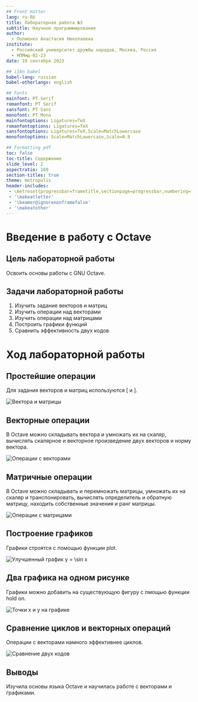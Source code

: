 ```yaml
---
## Front matter
lang: ru-RU
title: Лабораторная работа №3
subtitle: Научное программирование
author:
  - Полиенко Анастасия Николаевна
institute:
  - Российский университет дружбы народов, Москва, Россия
  - НПМмд-02-23
date: 19 сентября 2023

## i18n babel
babel-lang: russian
babel-otherlangs: english

## Fonts
mainfont: PT Serif
romanfont: PT Serif
sansfont: PT Sans
monofont: PT Mono
mainfontoptions: Ligatures=TeX
romanfontoptions: Ligatures=TeX
sansfontoptions: Ligatures=TeX,Scale=MatchLowercase
monofontoptions: Scale=MatchLowercase,Scale=0.9

## Formatting pdf
toc: false
toc-title: Содержание
slide_level: 2
aspectratio: 169
section-titles: true
theme: metropolis
header-includes:
 - \metroset{progressbar=frametitle,sectionpage=progressbar,numbering=fraction}
 - '\makeatletter'
 - '\beamer@ignorenonframefalse'
 - '\makeatother'
---
```



# Введение в работу с Octave

## Цель лабораторной работы

Освоить основы работы с GNU Octave.

## Задачи лабораторной работы

1. Изучить задание векторов и матриц
1. Изучить операции над векторами
1. Изучить операции над матрицами
1. Построить графики функций
1. Сравнить эффективность двух кодов

# Ход лабораторной работы

## Простейшие операции

Для задания векторов и матриц используются [ и ].

![Вектора и матрицы](image/1.png)

## Векторные операции

В Octave можно складывать вектора и умножать их на скаляр, вычислять скалярное и векторное произведение двух векторов и норму вектора.

![Операции с векторами](image/2.png)

## Матричные операции

В Octave можно складывать и перемножать матрицы, умножать их на скаляр и транспонировать, вычислять определитель и обратную матрицу, находить собственные значения и ранг матрицы.

![Операции с матрицами](image/4.png)

## Построение графиков

Графики строятся с помощью функции plot.

![Улучшенный график $y = \sin x$](image/8.png)

## Два графика на одном рисунке

Графики можно добавить на существующую фигуру с пмощью функции hold on.

![Точки х и у на графике](image/12.png)

## Сравнение циклов и векторных операций

Операции с векторами намного эффективнее циклов.

![Сравнение двух кодов](image/18.png)

## Выводы

Изучила основы языка Octave и научилась работе с векторами и графиками.



